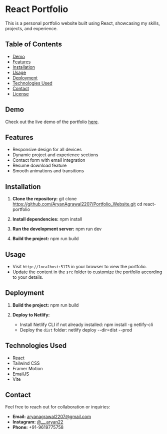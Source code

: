 # React Portfolio

This is a personal portfolio website built using React, showcasing my skills, projects, and experience.

## Table of Contents

- [Demo](#demo)
- [Features](#features)
- [Installation](#installation)
- [Usage](#usage)
- [Deployment](#deployment)
- [Technologies Used](#technologies-used)
- [Contact](#contact)
- [License](#license)

## Demo

Check out the live demo of the portfolio [here](https://aryan-agrawal-portfolio.netlify.app).

## Features

- Responsive design for all devices
- Dynamic project and experience sections
- Contact form with email integration
- Resume download feature
- Smooth animations and transitions

## Installation

1. **Clone the repository:**
   git clone https://github.com/AryanAgrawal2207/Portfolio_Website.git
   cd react-portfolio

2. **Install dependencies:**
   npm install

3. **Run the development server:**
   npm run dev

4. **Build the project:**
   npm run build

## Usage

- Visit `http://localhost:5173` in your browser to view the portfolio.
- Update the content in the `src` folder to customize the portfolio according to your details.

## Deployment

1. **Build the project:**
   npm run build

2. **Deploy to Netlify:**
   - Install Netlify CLI if not already installed:
     npm install -g netlify-cli
   - Deploy the `dist` folder:
     netlify deploy --dir=dist --prod

## Technologies Used

- React
- Tailwind CSS
- Framer Motion
- EmailJS
- Vite

## Contact

Feel free to reach out for collaboration or inquiries:

- **Email:** aryanagrawal2207@gmail.com
- **Instagram:** [@__.aryan22](https://instagram.com/__.aryan22)
- **Phone:** +91-9619775758

